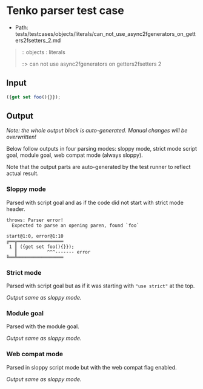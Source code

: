 # Tenko parser test case

- Path: tests/testcases/objects/literals/can_not_use_async2fgenerators_on_getters2fsetters_2.md

> :: objects : literals
>
> ::> can not use async2fgenerators on getters2fsetters 2

## Input


`````js
({get set foo(){}});
`````

## Output

_Note: the whole output block is auto-generated. Manual changes will be overwritten!_

Below follow outputs in four parsing modes: sloppy mode, strict mode script goal, module goal, web compat mode (always sloppy).

Note that the output parts are auto-generated by the test runner to reflect actual result.

### Sloppy mode

Parsed with script goal and as if the code did not start with strict mode header.

`````
throws: Parser error!
  Expected to parse an opening paren, found `foo`

start@1:0, error@1:10
╔══╦═════════════════
 1 ║ ({get set foo(){}});
   ║           ^^^------- error
╚══╩═════════════════

`````

### Strict mode

Parsed with script goal but as if it was starting with `"use strict"` at the top.

_Output same as sloppy mode._

### Module goal

Parsed with the module goal.

_Output same as sloppy mode._

### Web compat mode

Parsed in sloppy script mode but with the web compat flag enabled.

_Output same as sloppy mode._
